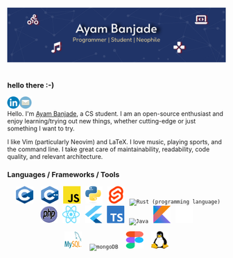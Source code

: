 ![banner-github](https://raw.githubusercontent.com/BrainTeazer/BrainTeazer/main/assets/banner-github.svg)
<img align="center" src="https://komarev.com/ghpvc/?username=brainteazer&style=for-the-badge&color=blueviolet" alt=""/>

### hello there :-)

[<img align='left' alt='linkedin' width='28px' src='./assets/linkedin.svg'/>](https://www.linkedin.com/in/ayambanjade/)

[<img align='left' alt='email' width='28px' src='./assets/email.svg'/>](mailto:ayam.banjade@gmail.com)
<br/>

Hello. I'm [Ayam Banjade](https://www.ayambanjade.com.np/), a CS student. I am an open-source enthusiast and enjoy learning/trying out new things, whether cutting-edge or just something I want to try.

I like Vim (particularly Neovim) and LaTeX. I love music, playing sports, and the command line. I take great care of maintainability, readability, code quality, and relevant architecture.

### Languages / Frameworks / Tools

<p float="center" align="middle">
  <code> <img width="40" height="40" alt="C (programming language)" title="C (programming language)" src="./assets/c.svg"/> </code>
  <code> <img width="40" height="40" alt="C++" title="C++" src="./assets/cpp.svg" /></code>
  <code> <img width="40" height="40" alt="Javascript" title="Javascript" src="./assets/js.svg"/></code>
  <code> <img width="40" height="40" alt="Python" title="Python" src="./assets/python.svg" /></code>
  <code> <img width="40" height="40" alt="Svelte" title="Svelte" src="./assets/svelte.png" /></code>
  <code> <img width="40" height="40" alt="Rust (programming language)" title="Rust (programming language)" src="./assets/rust.png" /></code>
  <code> <img width="40" height="40" alt="PHP" title="PHP" src="./assets/php.svg" /></code>
  <code> <img width="40" height="40" alt="React (framework)" title="React (framework)" src="./assets/react.svg" /></code>
  <code> <img width="40" height="40" alt="Flutter (programming language)" title="Flutter (programming language)" src="./assets/flutter.png" /></code>
  <code> <img width="40" height="40" alt="Typescript" title="Typescript" src="./assets/typescript.svg" /></code>
  <code> <img width="40" height="40" alt="Java" title="Java" src="./assets/java.png" /></code>
  <code> <img width="40" height="40" alt="Kotlin" title="Kotlin" src="./assets/kotlin.svg" /></code>
  <code> <img width="40" height="40" alt="Next.js" title="Next.js" src="./assets/nextjs.png" /></code>
</p>

<p float="center" align="middle" >
<code> <img width="40" height="40" alt="MySQL" title="MYSQL" src="./assets/mysql.svg" /> </code>
<code> <img width="40" height="40" alt="mongoDB" title="mongoDB" src="./assets/mongodb.png" /> </code>
<code> <img width="40" height="40" alt="figma" title="Figma" src="./assets/figma.svg" /> </code>
<code> <img width="40" height="40" alt="linux" title="Linux (Operating System)" src="./assets/linux.svg" /> </code>
</p>
